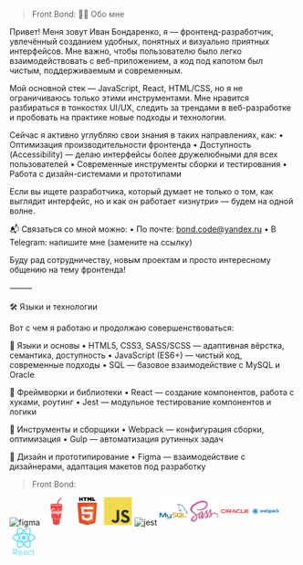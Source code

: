 > Front Bond:
🙋‍♂️ Обо мне

Привет! Меня зовут Иван Бондаренко, я — фронтенд-разработчик, увлечённый созданием удобных, понятных и визуально приятных интерфейсов. Мне важно, чтобы пользователю было легко взаимодействовать с веб-приложением, а код под капотом был чистым, поддерживаемым и современным.

Мой основной стек — JavaScript, React, HTML/CSS, но я не ограничиваюсь только этими инструментами. Мне нравится разбираться в тонкостях UI/UX, следить за трендами в веб-разработке и пробовать на практике новые подходы и технологии.

Сейчас я активно углубляю свои знания в таких направлениях, как:
 • Оптимизация производительности фронтенда
 • Доступность (Accessibility) — делаю интерфейсы более дружелюбными для всех пользователей
 • Современные инструменты сборки и тестирования
 • Работа с дизайн-системами и прототипами

Если вы ищете разработчика, который думает не только о том, как выглядит интерфейс, но и как он работает «изнутри» — будем на одной волне.

📬 Связаться со мной можно:
 • По почте: bond.code@yandex.ru
 • В Telegram: напишите мне (замените на ссылку)

Буду рад сотрудничеству, новым проектам и просто интересному общению на тему фронтенда!

⸻

🛠 Языки и технологии

Вот с чем я работаю и продолжаю совершенствоваться:

🔹 Языки и основы
 • HTML5, CSS3, SASS/SCSS — адаптивная вёрстка, семантика, доступность
 • JavaScript (ES6+) — чистый код, современные подходы
 • SQL — базовое взаимодействие с MySQL и Oracle

🔹 Фреймворки и библиотеки
 • React — создание компонентов, работа с хуками, роутинг
 • Jest — модульное тестирование компонентов и логики

🔹 Инструменты и сборщики
 • Webpack — конфигурация сборки, оптимизация
 • Gulp — автоматизация рутинных задач

🔹 Дизайн и прототипирование
 • Figma — взаимодействие с дизайнерами, адаптация макетов под разработку

> Front Bond:
<p align="left">
  <img src="https://www.vectorlogo.zone/logos/figma/figma-icon.svg" alt="figma" width="50" height="50" />
  <img src="https://raw.githubusercontent.com/devicons/devicon/master/icons/gulp/gulp-plain.svg" alt="gulp" width="50" height="50" />
  <img src="https://raw.githubusercontent.com/devicons/devicon/master/icons/html5/html5-original-wordmark.svg" alt="html5" width="50" height="50" />
  <img src="https://raw.githubusercontent.com/devicons/devicon/master/icons/javascript/javascript-original.svg" alt="javascript" width="50" height="50" />
  <img src="https://www.vectorlogo.zone/logos/jestjsio/jestjsio-icon.svg" alt="jest" width="50" height="50" />
  <img src="https://raw.githubusercontent.com/devicons/devicon/master/icons/mysql/mysql-original-wordmark.svg" alt="mysql" width="50" height="50" />
  <img src="https://raw.githubusercontent.com/devicons/devicon/master/icons/sass/sass-original.svg" alt="sass" width="50" height="50" />
  <img src="https://raw.githubusercontent.com/devicons/devicon/master/icons/oracle/oracle-original.svg" alt="oracle" width="50" height="50" />
  <img src="https://raw.githubusercontent.com/devicons/devicon/master/icons/webpack/webpack-original-wordmark.svg" alt="webpack" width="50" height="50" />
  <img src="https://raw.githubusercontent.com/devicons/devicon/master/icons/react/react-original-wordmark.svg" alt="react" width="50" height="50" />
</p>
